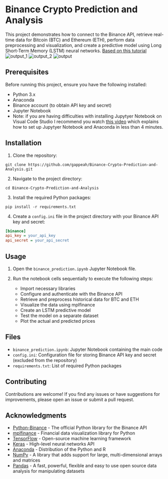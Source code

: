 # Binance Crypto Prediction and Analysis

This project demonstrates how to connect to the Binance API, retrieve real-time data for Bitcoin (BTC) and Ethereum (ETH), perform data preprocessing and visualization, and create a predictive model using Long Short-Term Memory (LSTM) neural networks. [Based on this tutorial](https://heartbeat.comet.ml/analyzing-and-creating-a-predictive-model-for-binance-data-69171dbd5bec "Based on this tutorial")
![output_1](https://github.com/user-attachments/assets/61a5e7c6-5240-4ad2-959d-2aa712490aa5)
![output_2](https://github.com/user-attachments/assets/d06e7cab-9fe7-4961-8314-08b07bfb9207)
![output](https://github.com/user-attachments/assets/6e18ff07-a8a2-4486-872e-1a8af86f3d21)


## Prerequisites

Before running this project, ensure you have the following installed:

- Python 3.x
- Anaconda
- Binance account (to obtain API key and secret)
- Jupyter Notebook
- Note: if you are having difficulties with installing Jupytyer Notebook on Visual Code Studio I recommend you watch [this video](https://www.youtube.com/watch?v=h1sAzPojKMg) which explains how to set up Jupytyer Notebook and Anaconda in less than 4 minutes.


## Installation

1. Clone the repository:

```
git clone https://github.com/gappeah/Binance-Crypto-Prediction-and-Analysis.git
```

2. Navigate to the project directory:

```
cd Binance-Crypto-Prediction-and-Analysis
```

3. Install the required Python packages:

```
pip install -r requirements.txt
```

4. Create a `config.ini` file in the project directory with your Binance API key and secret:

```ini
[binance]
api_key = your_api_key
api_secret = your_api_secret
```

## Usage

1. Open the `binance_prediction.ipynb` Jupyter Notebook file.

2. Run the notebook cells sequentially to execute the following steps:

   - Import necessary libraries
   - Configure and authenticate with the Binance API
   - Retrieve and preprocess historical data for BTC and ETH
   - Visualize the data using mplfinance
   - Create an LSTM predictive model
   - Test the model on a separate dataset
   - Plot the actual and predicted prices

## Files

- `binance_prediction.ipynb`: Jupyter Notebook containing the main code
- `config.ini`: Configuration file for storing Binance API key and secret (excluded from the repository)
- `requirements.txt`: List of required Python packages

## Contributing

Contributions are welcome! If you find any issues or have suggestions for improvements, please open an issue or submit a pull request.


## Acknowledgments

- [Python-Binance](https://python-binance.readthedocs.io/en/latest/) - The official Python library for the Binance API
- [mplfinance](https://github.com/matplotlib/mplfinance) - Financial data visualization library for Python
- [TensorFlow](https://www.tensorflow.org/) - Open-source machine learning framework
- [Keras](https://keras.io/) - High-level neural networks API
- [Anaconda](https://www.anaconda.com/) - Distribution of the Python and R
- [NumPy](https://numpy.org/) -  A library that adds support for large, multi-dimensional arrays and matrices
- [Pandas](https://pandas.pydata.org/) - A fast, powerful, flexible and easy to use open source data analysis for manipulating datasets
